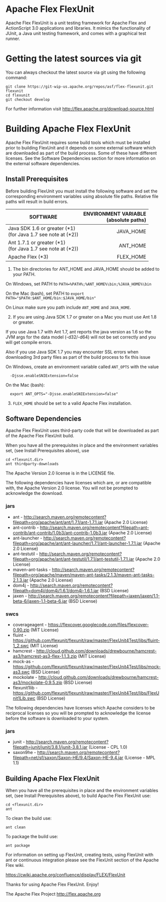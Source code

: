 Apache Flex FlexUnit
====================

Apache Flex FlexUnit is a unit testing framework for Apache Flex and ActionScript 3.0 
applications and libraries. It mimics the functionality of JUnit, a Java 
unit testing framework, and comes with a graphical test runner.

Getting the latest sources via git
==================================

You can always checkout the latest source via git using the following
command:

    git clone https://git-wip-us.apache.org/repos/asf/flex-flexunit.git flexunit
    cd flexunit
    git checkout develop

For further information visit http://flex.apache.org/download-source.html

Building Apache Flex FlexUnit
=============================

Apache Flex FlexUnit requires some build tools which must be installed
prior to building FlexUnit and it depends on some external software which
are downloaded as part of the build process.  Some of these have different licenses.
See the Software Dependencies section for more information on the external software
dependencies.
	
Install Prerequisites
---------------------

Before building FlexUnit you must install the following software and set the
corresponding environment variables using absolute file paths.  Relative file paths
will result in build errors.

| SOFTWARE                     | ENVIRONMENT VARIABLE <br> (absolute paths) |
| ---------------------------- | -------------------------------------:|
| Java SDK 1.6 or greater (*1)<br> (for Java 1.7 see note at (*2)) | JAVA_HOME |
| Ant 1.7.1 or greater (*1)<br> (for Java 1.7 see note at (*2))    | ANT_HOME  |
| Apache Flex (*3)                                             | FLEX_HOME |

1. The bin directories for ANT_HOME and JAVA_HOME should be added to your PATH.
    
  On Windows, set PATH to ```PATH=%PATH%;%ANT_HOME%\bin;%JAVA_HOME%\bin```
    
  On the Mac (bash), set PATH to ```export PATH="$PATH:$ANT_HOME/bin:$JAVA_HOME/bin"```
    
  On Linux make sure you path include ```ANT_HOME``` and ```JAVA_HOME```.

2. If you are using Java SDK 1.7 or greater on a Mac you must use Ant 1.8 or 
 greater.
 
  If you use Java 1.7 with Ant 1.7, ant reports the java version as 1.6 
  so the JVM args for the data model (-d32/-d64) will not be set correctly and
  you will get compile errors.
 
  Also if you use Java SDK 1.7 you may encounter SSL errors when downloading
  3rd party files as part of the build process to fix this issue
 
  On Windows, create an environment variable called ```ANT_OPTS``` with the value

      -Djsse.enableSNIExtension=false
    
  On the Mac (bash):
 
      export ANT_OPTS="-Djsse.enableSNIExtension=false"

3. ```FLEX_HOME``` should be set to a valid Apache Flex installation.
	

Software Dependencies
---------------------

Apache Flex FlexUnit uses third-party code that will be downloaded as part of the Apache
Flex FlexUnit build.  

When you have all the prerequisites in place and the environment variables set, 
(see Install Prerequisites above), use

    cd <flexunit.dir>
    ant thirdparty-downloads
		
The Apache Version 2.0 license is in the LICENSE file.

The following dependencies have licenses which are, or are compatible with, the Apache 
Version 2.0 license.  You will not be prompted to acknowledge the download.  

### jars
 - ant -  http://search.maven.org/remotecontent?filepath=org/apache/ant/ant/1.7.1/ant-1.7.1.jar (Apache 2.0 License)
 - ant-contrib - http://search.maven.org/remotecontent?filepath=ant-contrib/ant-contrib/1.0b3/ant-contrib-1.0b3.jar (Apache 2.0 License)
 - ant-launcher -  http://search.maven.org/remotecontent?filepath=org/apache/ant/ant-launcher/1.7.1/ant-launcher-1.7.1.jar (Apache 2.0 License)
 - ant-testutil -  http://search.maven.org/remotecontent?filepath=org/apache/ant/ant-testutil/1.7.1/ant-testutil-1.7.1.jar	(Apache 2.0 License)
 - maven-ant-tasks  - http://search.maven.org/remotecontent?filepath=org/apache/maven/maven-ant-tasks/2.1.3/maven-ant-tasks-2.1.3.jar (Apache 2.0 License)
 - dom4j - http://search.maven.org/remotecontent?filepath=dom4j/dom4j/1.6.1/dom4j-1.6.1.jar (BSD License)
 - jaxen - http://search.maven.org/remotecontent?filepath=jaxen/jaxen/1.1-beta-6/jaxen-1.1-beta-6.jar (BSD License)
	
### swcs
 - coverageagent - https://flexcover.googlecode.com/files/flexcover-0.90.zip (MIT License)
 - fluint - https://github.com/flexunit/flexunit/raw/master/FlexUnit4Test/libs/fluint-1_2.swc (MIT License)
 - hamcrest - http://cloud.github.com/downloads/drewbourne/hamcrest-as3/hamcrest-as3-flex-1.1.3.zip (MIT License)	
 - mock-as - https://github.com/flexunit/flexunit/raw/master/FlexUnit4Test/libs/mock-as3.swc (BSD License)	
 - mockolate - http://cloud.github.com/downloads/drewbourne/hamcrest-as3/mockolate-0.9.5.zip (BSD License)
 - flexunit1lib - https://github.com/flexunit/flexunit/raw/master/FlexUnit4Test/libs/FlexUnit1Lib.swc (BSD License)
	
The following dependencies have licenses which Apache considers to be reciprocal
licenses so you will be prompted to acknowledge the license before the software is
downloaded to your system.

### jars
 - junit - http://search.maven.org/remotecontent?filepath=junit/junit/3.8.1/junit-3.8.1.jar (License - CPL 1.0)
 - saxon9he - http://search.maven.org/remotecontent?filepath=net/sf/saxon/Saxon-HE/9.4/Saxon-HE-9.4.jar (License - MPL 1.1)

Building Apache Flex FlexUnit
-----------------------------

When you have all the prerequisites in place and the environment variables set, 
(see Install Prerequisites above), to build Apache Flex FlexUnit use:

    cd <flexunit.dir>
    ant

To clean the build use:

    ant clean

To package the build use:

    ant package

For information on setting up FlexUnit, creating tests, using FlexUnit with
ant or continuous integration please see the FlexUnit section of the Apache
Flex wiki.

https://cwiki.apache.org/confluence/display/FLEX/FlexUnit
     
Thanks for using Apache Flex FlexUnit. Enjoy!

The Apache Flex Project
<http://flex.apache.org>
